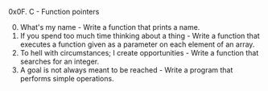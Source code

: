0x0F. C - Function pointers

0. What's my name - Write a function that prints a name.
1. If you spend too much time thinking about a thing - Write a function that executes a function given as a parameter on each element of an array.
2. To hell with circumstances; I create opportunities - Write a function that searches for an integer.
3. A goal is not always meant to be reached - Write a program that performs simple operations.

